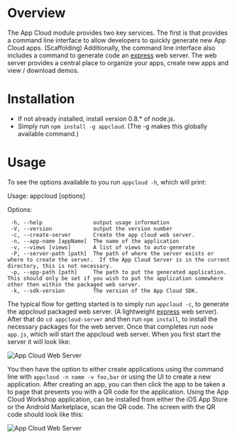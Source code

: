 Overview
======================

The App Cloud module provides two key services.  The first is that provides a command line interface to allow developers to quickly generate new App Cloud apps.  (Scaffolding)  Additionally, the command line interface also includes a command to generate code an [express](http://expressjs.com/) web server.  The web server provides a central place
to organize your apps, create new apps and view / download demos.

Installation
======================

* If not already installed, install version 0.8.* of node.js.
* Simply run `npm install -g appcloud`.  (The -g makes this globally available command.)

Usage
======================

To see the options available to you run `appcloud -h`, which will print:

  Usage: appcloud [options]

   Options:

     -h, --help                output usage information
     -V, --version             output the version number
     -c, --create-server       Create the app cloud web server.
     -n, --app-name [appName]  The name of the application
     -v, --views [views]       A list of views to auto-generate
     -P, --server-path [path]  The path of where the server exists or where to create the server.  If the App Cloud Server is in the current directory, this is not necessary.
     -p, --app-path [path]     The path to put the generated application.  This should only be set if you wish to put the application somewhere other then within the packaged web server.
     -k, --sdk-version         The version of the App Cloud SDK.
     
The typical flow for getting started is to simply run `appcloud -c`, to generate the appcloud packaged web server.  (A lightweight [express](http://expressjs.com/) web server).  After that do `cd appcloud-server` and then run `npm install`, to install the necessary packages for the web server.  Once that completes run `node app.js`, which will start the appcloud web server.  When you first start the server it will look like:

![App Cloud Web Server](http://f.cl.ly/items/180I1o3H210F2W1d1l1H/Screen%20Shot%202012-07-27%20at%2012.55.31%20PM.png)

You then have the option to either create applications using the command line with `appcloud -n name -v foo,bar` or using the UI to create a new application.  After creating an app, you can then click the app to be taken a to page that presents you with a QR code for the application.  Using the App Cloud Workshop application, can be installed from either the iOS App Store or the Android Marketplace, scan the QR code.  The screen with the QR code should look like this:

![App Cloud Web Server](http://f.cl.ly/items/1P1g3i3S0I2u2C173Q22/Screen%20Shot%202012-07-27%20at%201.03.09%20PM.png)